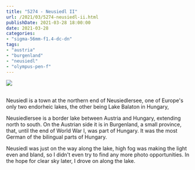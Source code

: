 ```yaml
---
title: "5274 - Neusiedl II"
url: /2021/03/5274-neusiedl-ii.html
publishDate: 2021-03-28 18:00:00
date: 2021-03-28
categories:
- "sigma-56mm-f1.4-dc-dn"
tags:
- "austria"
- "burgenland"
- "neusiedl"
- "olympus-pen-f"
---
```

<div class="container">
<div class="center"><a target="_blank" href="https://d25zfm9zpd7gm5.cloudfront.net/1200x1200/2019/20190407_101535_lr.jpg"><img class="webfeedsFeaturedVisual" src="https://d25zfm9zpd7gm5.cloudfront.net/0600x0600/2019/20190407_101535_lr.jpg" /></a></div>
</div>
<br />

Neusiedl is a town at the northern end of Neusiedlersee,
one of Europe's only two endorheic lakes, the other being
Lake Balaton in Hungary,

Neusiedlersee is a border lake between Austria and Hungary,
extending north to south. On the Austrian side it is in
Burgenland, a small province, that, until the end of World
War I, was part of Hungary. It was the most German of the
bilingual parts of Hungary. 

Neusiedl was just on the way along the lake, high fog was
making the light even and bland, so I didn't even try to
find any more photo opportunities. In the hope for clear sky
later, I drove on along the lake.
